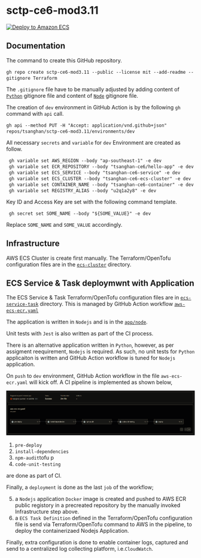# sctp-ce6-mod3.11

[![Deploy to Amazon ECS](https://github.com/tsanghan/sctp-ce6-mod3.11/actions/workflows/aws-ecs-ecr.yaml/badge.svg)][def]

[def]: https://github.com/tsanghan/sctp-ce6-mod3.11/actions/workflows/aws-ecs-ecr.yaml

## Documentation

The command to create this GitHub repository.

```
gh repo create sctp-ce6-mod3.11 --public --license mit --add-readme --gitignore Terraform
```

The `.gitignore` file have to be manually adjusted by adding content of [`Python`](https://github.com/github/gitignore/blob/main/Python.gitignore) gitignore file and content of [`Node`](https://github.com/github/gitignore/blob/main/Node.gitignore) gitignore file.

The creation of `dev` environment in GitHub Action is by the following `gh` command with `api` call.

```
gh api --method PUT -H "Accept: application/vnd.github+json" repos/tsanghan/sctp-ce6-mod3.11/environments/dev
```
All necessary `secrets` and `variable` for `dev` Environment are created as follow.

```
 gh variable set AWS_REGION --body "ap-southeast-1" -e dev
 gh variable set ECR_REPOSITORY --body "tsanghan-ce6/hello-app" -e dev
 gh variable set ECS_SERVICE --body "tsanghan-ce6-service" -e dev
 gh variable set ECS_CLUSTER --body "tsanghan-ce6-ecs-cluster" -e dev
 gh variable set CONTAINER_NAME --body "tsanghan-ce6-container" -e dev
 gh variable set REGISTRY_ALIAS --body "u2q1a2y8" -e dev
```
Key ID and Access Key are set with the following command template.
```
 gh secret set SOME_NAME --body "${SOME_VALUE}" -e dev
```
Replace `SOME_NAME` and `SOME_VALUE` accordingly.

## Infrastructure
AWS ECS Cluster is create first manually. The Terraform/OpenTofu configuration files are in the [`ecs-cluster`](https://github.com/tsanghan/sctp-ce6-mod3.11/tree/main/ecs-cluster) directory.

## ECS Service & Task deploymwnt with Application
The ECS Service & Task Terraform/OpenTofu configuration files are in [`ecs-service-task`](https://github.com/tsanghan/sctp-ce6-mod3.11/tree/main/ecs-service-task) directory. This is managed by GitHub Action workflow [`aws-ecs-ecr.yaml`](https://github.com/tsanghan/sctp-ce6-mod3.11/blob/main/.github/workflows/aws-ecs-ecr.yaml)

The application is written in `Nodejs` and is in the [`app/node`](https://github.com/tsanghan/sctp-ce6-mod3.11/tree/main/app/node).

Unit tests with `Jest` is also written as part of the CI process.

There is an alternative application written in `Python`, however, as per assigment reequirement, `Nodejs` is required.
As such, no unit tests for `Python` applicaiton is written and GitHub Action workflow is tuned for `Nodejs` application.

On `push` to `dev` environment, GitHub Action workflow in the file `aws-ecs-ecr.yaml` will kick off. A CI pipeline is implemented as shown below,

![CI Pipeline](images/ecs-ecr-deploy-success.PNG)

1) `pre-deploy`
2) `install-dependencies`
3) `npm-audit`tofu p
4) `code-unit-testing`

are done as part of CI.

Finally, a `deployment` is done as the last `job` of the workflow;

5) a `Nodejs` application `Docker` image is created and pushed to AWS ECR public registory in a precreated repository by the manually invoked Infrastructure step above.
6) a `ECS Task Definition` defined in the Terraform/OpenTofu configuration file is send via Terraform/OpenTofu command to AWS in the pipeline, to deploy the containerizaed Nodejs Application.

Finally, extra configuration is done to enable container logs, captured and send to a centralized log collecting platform, i.e.`CloudWatch`.

